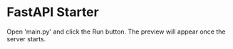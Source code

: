 # FastAPI Starter

Open 'main.py' and click the Run button. The preview will appear once the server starts.

